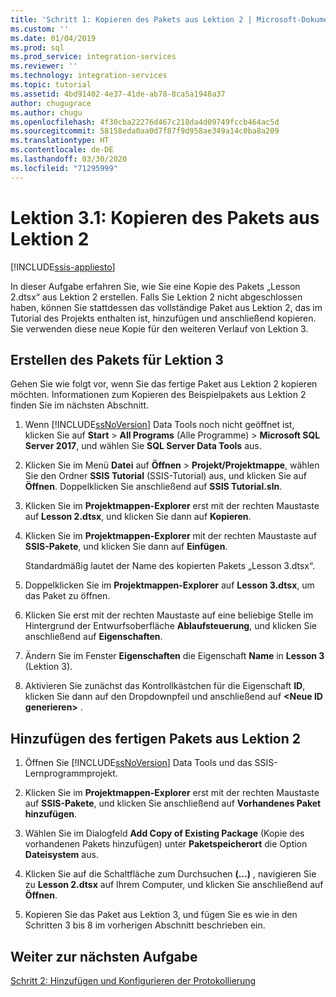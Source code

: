 ```yaml
---
title: 'Schritt 1: Kopieren des Pakets aus Lektion 2 | Microsoft-Dokumentation'
ms.custom: ''
ms.date: 01/04/2019
ms.prod: sql
ms.prod_service: integration-services
ms.reviewer: ''
ms.technology: integration-services
ms.topic: tutorial
ms.assetid: 4bd91402-4e37-41de-ab78-8ca5a1948a37
author: chugugrace
ms.author: chugu
ms.openlocfilehash: 4f30cba22276d467c218da4d09749fccb464ac5d
ms.sourcegitcommit: 58158eda0aa0d7f87f9d958ae349a14c0ba8a209
ms.translationtype: HT
ms.contentlocale: de-DE
ms.lasthandoff: 03/30/2020
ms.locfileid: "71295999"
---
```

# <a name="lesson-3-1-copy-the-lesson-2-package"></a>Lektion 3.1: Kopieren des Pakets aus Lektion 2

[!INCLUDE[ssis-appliesto](../includes/ssis-appliesto-ssvrpluslinux-asdb-asdw-xxx.md)]



In dieser Aufgabe erfahren Sie, wie Sie eine Kopie des Pakets „Lesson 2.dtsx“ aus Lektion 2 erstellen. Falls Sie Lektion 2 nicht abgeschlossen haben, können Sie stattdessen das vollständige Paket aus Lektion 2, das im Tutorial des Projekts enthalten ist, hinzufügen und anschließend kopieren. Sie verwenden diese neue Kopie für den weiteren Verlauf von Lektion 3.

## <a name="create-the-lesson-3-package"></a>Erstellen des Pakets für Lektion 3

Gehen Sie wie folgt vor, wenn Sie das fertige Paket aus Lektion 2 kopieren möchten.  Informationen zum Kopieren des Beispielpakets aus Lektion 2 finden Sie im nächsten Abschnitt.

1.  Wenn [!INCLUDE[ssNoVersion](../includes/ssnoversion-md.md)] Data Tools noch nicht geöffnet ist, klicken Sie auf **Start** > **All Programs** (Alle Programme)  > **Microsoft SQL Server 2017**, und wählen Sie **SQL Server Data Tools** aus.

2.  Klicken Sie im Menü **Datei** auf **Öffnen** > **Projekt/Projektmappe**, wählen Sie den Ordner **SSIS Tutorial** (SSIS-Tutorial) aus, und klicken Sie auf **Öffnen**. Doppelklicken Sie anschließend auf **SSIS Tutorial.sln**.

3.  Klicken Sie im **Projektmappen-Explorer** erst mit der rechten Maustaste auf **Lesson 2.dtsx**, und klicken Sie dann auf **Kopieren**.

4.  Klicken Sie im **Projektmappen-Explorer** mit der rechten Maustaste auf **SSIS-Pakete**, und klicken Sie dann auf **Einfügen**.

    Standardmäßig lautet der Name des kopierten Pakets „Lesson 3.dtsx“.

5.  Doppelklicken Sie im **Projektmappen-Explorer** auf **Lesson 3.dtsx**, um das Paket zu öffnen.

6.  Klicken Sie erst mit der rechten Maustaste auf eine beliebige Stelle im Hintergrund der Entwurfsoberfläche **Ablaufsteuerung**, und klicken Sie anschließend auf **Eigenschaften**.

7.  Ändern Sie im Fenster **Eigenschaften** die Eigenschaft **Name** in **Lesson 3** (Lektion 3).

8.  Aktivieren Sie zunächst das Kontrollkästchen für die Eigenschaft **ID**, klicken Sie dann auf den Dropdownpfeil und anschließend auf **\<Neue ID generieren>** .

## <a name="add-the-completed-lesson-2-package"></a>Hinzufügen des fertigen Pakets aus Lektion 2

1.  Öffnen Sie [!INCLUDE[ssNoVersion](../includes/ssnoversion-md.md)] Data Tools und das SSIS-Lernprogrammprojekt.

2.  Klicken Sie im **Projektmappen-Explorer** erst mit der rechten Maustaste auf **SSIS-Pakete**, und klicken Sie anschließend auf **Vorhandenes Paket hinzufügen**.

3.  Wählen Sie im Dialogfeld **Add Copy of Existing Package** (Kopie des vorhandenen Pakets hinzufügen) unter **Paketspeicherort** die Option **Dateisystem** aus.

4.  Klicken Sie auf die Schaltfläche zum Durchsuchen **(…)** , navigieren Sie zu **Lesson 2.dtsx** auf Ihrem Computer, und klicken Sie anschließend auf **Öffnen**.

5.  Kopieren Sie das Paket aus Lektion 3, und fügen Sie es wie in den Schritten 3 bis 8 im vorherigen Abschnitt beschrieben ein.  
  
## <a name="go-to-next-task"></a>Weiter zur nächsten Aufgabe
[Schritt 2: Hinzufügen und Konfigurieren der Protokollierung](../integration-services/lesson-3-2-adding-and-configuring-logging.md)  
  
